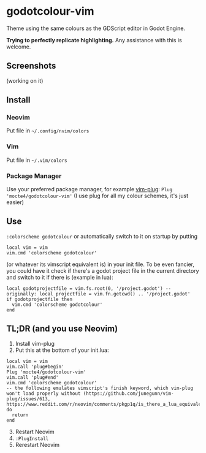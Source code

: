 # godotcolour-vim
Theme using the same colours as the GDScript editor in Godot Engine.

**Trying to perfectly replicate highlighting.** Any assistance with this is welcome. 

## Screenshots

(working on it)

## Install

### Neovim
Put file in `~/.config/nvim/colors`

### Vim
Put file in `~/.vim/colors`

### Package Manager
Use your preferred package manager, for example [vim-plug](https://github.com/junegunn/vim-plug):
```Plug 'mocte4/godotcolour-vim'```
(I use plug for all my colour schemes, it's just easier)

## Use
`:colorscheme godotcolour`
or automatically switch to it on startup by putting
```
local vim = vim
vim.cmd 'colorscheme godotcolour'
```
(or whatever its vimscript equivalent is) in your init file.
To be even fancier, you could have it check if there's a godot project file in the current directory and switch to it if there is (example in lua):
```
local godotprojectfile = vim.fs.root(0, '/project.godot') --originally: local projectfile = vim.fn.getcwd() .. '/project.godot'
if godotprojectfile then
  vim.cmd 'colorscheme godotcolour'
end
```

## TL;DR (and you use Neovim)
1. Install vim-plug
2. Put this at the bottom of your init.lua:
```
local vim = vim
vim.call 'plug#begin'
Plug 'mocte4/godotcolour-vim'
vim.call 'plug#end'
vim.cmd 'colorscheme godotcolour'
-- the following emulates vimscript's finish keyword, which vim-plug won't load properly without (https://github.com/junegunn/vim-plug/issues/613, https://www.reddit.com/r/neovim/comments/pkgp1q/is_there_a_lua_equivalent_for_the_finish_command/)
do
  return
end
```
3. Restart Neovim
4. `:PlugInstall`
5. Rerestart Neovim

